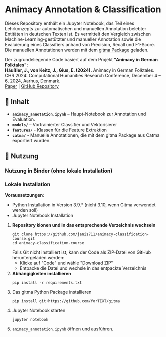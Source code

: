 # Animacy Annotation & Classification

Dieses Repository enthält ein Jupyter Notebook, das Teil eines Lehrkonzepts zur automatischen und manuellen Annotation belebter Entitäten in deutschen Texten ist. Es vermittelt den Vergleich zwischen Machine-Learning-gestützter und manueller Annotation sowie die Evaluierung eines Classifiers anhand von Precision, Recall und F1-Score. Die manuellen Annotationen werden mit dem [gitma Package](https://github.com/forTEXT/gitma) geladen. 

Der zugrundeliegende Code basiert auf dem Projekt **"Animacy in German Folktales"**:  
**Häußler, J., von Keitz, J., Gius, E. (2024).** Animacy in German Folktales. CHR 2024: Computational Humanities Research Conference, December 4 – 6, 2024, Aarhus, Denmark.  
[Paper](https://ceur-ws.org/Vol-3834/paper90.pdf) | [GitHub Repository](https://github.com/forTEXT/Animacy_in_German_Folktales)


## 📂 Inhalt
- **`animacy_annotation.ipynb`** – Haupt-Notebook zur Annotation und Evaluation.
- **`models/`** – Vortrainierter Classifier und Vektorisierer
- **`features/`** - Klassen für die Feature Extraktion
- **`catma/`** - Manuelle Annotationen, die mit dem gitma Package aus Catma exportiert wurden.   


## 🚀 Nutzung
### Nutzung in Binder (ohne lokale Installation)

### Lokale Installation
**Voraussetzungen**:
* Python Installation in Version 3.9.* (nicht 3.10, wenn Gitma verwendet werden soll)
* Jupyter Notebook Installation
1. **Repository klonen und in das entsprechende Verzeichnis wechseln**  
   ```
   git clone https://github.com/janis711/animacy-classification-course.git
   cd animacy-classification-course
   ```
   Falls Git nicht installiert ist, kann der Code als ZIP-Datei von GitHub heruntergeladen werden:
   * Klicke auf "Code" und wähle "Download ZIP"
   * Entpacke die Datei und wechsle in das entpackte Verzeichnis
2. **Abhängigkeiten installieren**
   ```
   pip install -r requirements.txt
   ```
3. Das gitma Python Package installieren
   ```
   pip install git+https://github.com/forTEXT/gitma
   ```
4. Jupyter Notebook starten
    ```
    jupyter notebook
    ```
5.  `animacy_annotation.ipynb` öffnen und ausführen.
